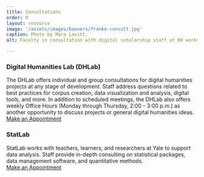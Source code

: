 ```yaml
---
title: Consultations
order: 0
layout: resource
image: '/assets/images/banners/franke-consult.jpg'
caption: Photo by Mara Lavitt.
alt: Faculty in consultation with digital scholarship staff at DH workstation in the Franke Family Digital Humanities Laboartory.

---
```


### Digital Humanities Lab (DHLab)

The DHLab offers individual and group consultations for digital humanities projects at any stage of development. Staff address questions related to best practices for corpus creation, data visualization and analysis, digital tools, and more. In addition to scheduled meetings, the DHLab also offers weekly Office Hours (Monday through Thursday, 2:00 - 3:00 p.m.) as another opportunity to discuss projects or general digital humanities ideas. <br/><a href='https://docs.google.com/forms/d/e/1FAIpQLSe4Lyo8EEdoiTLosfnmOUNEsZZToCD_n7dZ10ypCerw4diJGA/viewform?usp=sf_link' class='color-button' target='_blank'>Make an Appointment</a>

### StatLab

StatLab works with teachers, learners, and researchers at Yale to support data analysis. Staff provide in-depth consulting on statistical packages, data management software, and quantitative methods.<br/><a href='http://statlab.stat.yale.edu/' class='color-button' target='_blank'>Make an Appointment</a>
